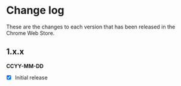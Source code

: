 # Change log

These are the changes to each version that has been released in the Chrome Web Store.

## 1.x.x 
**CCYY-MM-DD** 
- [x] Initial release


<!-- mads kristensens tweet about low nbr of reviews -->
<!-- 
gregt - add github issues to email link section ?
gregt - remove email link ?
gregt - create DataUnavailable.VisualStudioMarketplaceMetrics@gmail.com
-->
